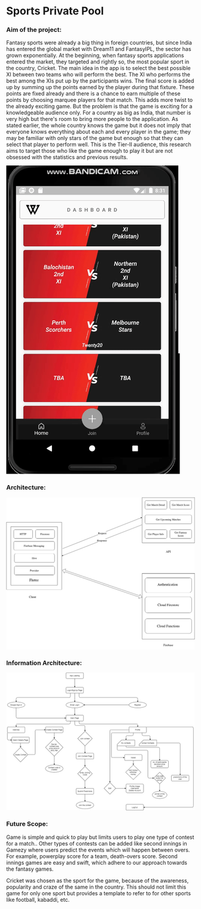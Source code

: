 # Sports Private Pool

### Aim of the project:

Fantasy sports were already a big thing in foreign countries, but since India has entered the global market with Dream11 and FantasyIPL, the sector has grown exponentially. At the beginning, when fantasy sports applications entered the market, they targeted and rightly so, the most popular sport in the country, Cricket. The main idea in the app is to select the best possible XI between two teams who will perform the best. The XI who performs the best among the XIs put up by the participants wins. The final score is added up by summing up the points earned by the player during that fixture. These points are fixed already and there is a chance to earn multiple of these points by choosing marquee players for that match. This adds more twist to the already exciting game. But the problem is that the game is exciting for a knowledgeable audience only. For a country as big as India, that number is very high but there's room to bring more people to the application. As stated earlier, the whole country knows the game but it does not imply that everyone knows everything about each and every player in the game; they may be familiar with only stars of the game but enough so that they can select that player to perform well. This is the Tier-II audience, this research aims to target those who like the game enough to play it but are not obsessed with the statistics and previous results.

![](./images/docs/envision.gif)

### Architecture:

![](./images/docs/sysArch.jpg)

### Information Architecture:

![](./images/docs/InformationArch.jpg)

### Future Scope:

Game is simple and quick to play but limits users to play one type of contest for a match.. Other types of contests can be added like second innings in Gamezy where users predict the events which will happen between overs. For example, powerplay score for a team, death-overs score. Second innings games are easy and swift, which adhere to our approach towards the fantasy games.

Cricket was chosen as the sport for the game, because of the awareness, popularity and craze of the same in the country. This should not limit this game for only one sport but provides a template to refer to for other sports like football, kabaddi, etc.
